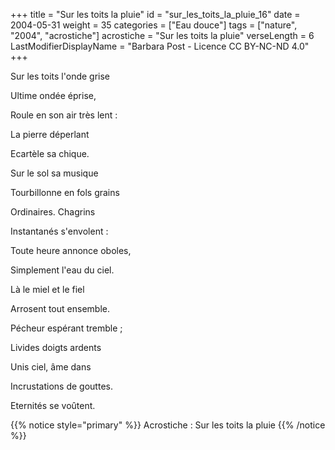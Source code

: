 +++
title = "Sur les toits la pluie"
id = "sur_les_toits_la_pluie_16"
date = 2004-05-31
weight = 35
categories = ["Eau douce"]
tags = ["nature", "2004", "acrostiche"]
acrostiche = "Sur les toits la pluie"
verseLength = 6
LastModifierDisplayName = "Barbara Post - Licence CC BY-NC-ND 4.0"
+++

Sur les toits l'onde grise

Ultime ondée éprise,

Roule en son air très lent :

La pierre déperlant

Ecartèle sa chique.

Sur le sol sa musique

Tourbillonne en fols grains

Ordinaires. Chagrins

Instantanés s'envolent :

Toute heure annonce oboles,

Simplement l'eau du ciel.

Là le miel et le fiel

Arrosent tout ensemble.

Pécheur espérant tremble ;

Livides doigts ardents

Unis ciel, âme dans

Incrustations de gouttes.

Eternités se voûtent.

{{% notice style="primary" %}}
Acrostiche : Sur les toits la pluie
{{% /notice %}}
